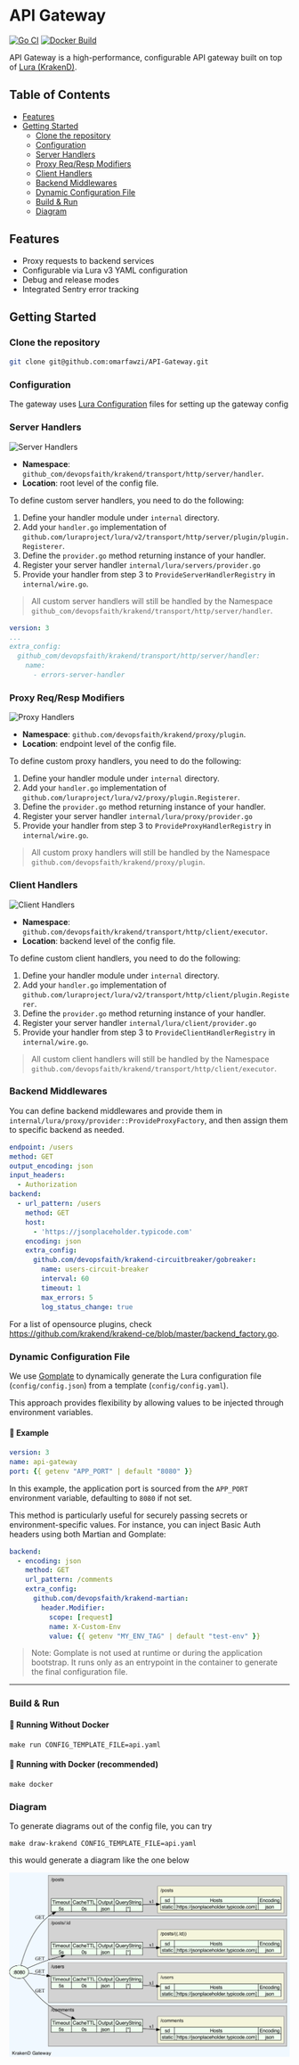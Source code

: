 # API Gateway

[![Go CI](https://github.com/omarfawzi/API-Gateway/actions/workflows/ci.yml/badge.svg)](https://github.com/omarfawzi/API-Gateway/actions/workflows/ci.yml)
[![Docker Build](https://github.com/omarfawzi/API-Gateway/actions/workflows/docker.yml/badge.svg)](https://github.com/omarfawzi/API-Gateway/actions/workflows/docker.yml)

API Gateway is a high-performance, configurable API gateway built on top of [Lura (KrakenD)](https://github.com/luraproject/lura).

## Table of Contents

- [Features](#features)
- [Getting Started](#getting-started)
    - [Clone the repository](#clone-the-repository)
    - [Configuration](#configuration)
    - [Server Handlers](#server-handlers)
    - [Proxy Req/Resp Modifiers](#proxy-reqresp-modifiers)
    - [Client Handlers](#client-handlers)
    - [Backend Middlewares](#backend-middlewares)
    - [Dynamic Configuration File](#dynamic-configuration-file)
    - [Build & Run](#build--run)
    - [Diagram](#diagram)

## Features

- Proxy requests to backend services
- Configurable via Lura v3 YAML configuration
- Debug and release modes
- Integrated Sentry error tracking

## Getting Started

### Clone the repository

```bash
git clone git@github.com:omarfawzi/API-Gateway.git
```

### Configuration
The gateway uses [Lura Configuration](https://www.krakend.io/docs/configuration/structure/) files for setting up the gateway config

### Server Handlers

![Server Handlers](https://www.krakend.io/images/documentation/diagrams/plugin-type-server.mmd.svg)

- **Namespace**: `github_com/devopsfaith/krakend/transport/http/server/handler`.
- **Location**: root level of the config file.

To define custom server handlers, you need to do the following:

1. Define your handler module under `internal` directory.
2. Add your `handler.go` implementation of `github.com/luraproject/lura/v2/transport/http/server/plugin/plugin.Registerer`.
3. Define the `provider.go` method returning instance of your handler.
4. Register your server handler `internal/lura/servers/provider.go`
5. Provide your handler from step 3 to `ProvideServerHandlerRegistry` in `internal/wire.go`.

> All custom server handlers will still be handled by the Namespace `github_com/devopsfaith/krakend/transport/http/server/handler`.

```yaml
version: 3
...
extra_config:
  github_com/devopsfaith/krakend/transport/http/server/handler:
    name:
      - errors-server-handler
```

### Proxy Req/Resp Modifiers

![Proxy Handlers](https://www.krakend.io/images/documentation/diagrams/plugin-type-req-resp.mmd.svg)

- **Namespace**: `github.com/devopsfaith/krakend/proxy/plugin`.
- **Location**: endpoint level of the config file.

To define custom proxy handlers, you need to do the following:

1. Define your handler module under `internal` directory.
2. Add your `handler.go` implementation of `github.com/luraproject/lura/v2/proxy/plugin.Registerer`.
3. Define the `provider.go` method returning instance of your handler.
4. Register your server handler `internal/lura/proxy/provider.go`
5. Provide your handler from step 3 to `ProvideProxyHandlerRegistry` in `internal/wire.go`.

> All custom proxy handlers will still be handled by the Namespace `github.com/devopsfaith/krakend/proxy/plugin`.

### Client Handlers

![Client Handlers](https://www.krakend.io/images/documentation/diagrams/plugin-type-client.mmd.svg)

- **Namespace**: `github.com/devopsfaith/krakend/transport/http/client/executor`.
- **Location**: backend level of the config file.

To define custom client handlers, you need to do the following:

1. Define your handler module under `internal` directory.
2. Add your `handler.go` implementation of `github.com/luraproject/lura/v2/transport/http/client/plugin.Registerer`.
3. Define the `provider.go` method returning instance of your handler.
4. Register your server handler `internal/lura/client/provider.go`
5. Provide your handler from step 3 to `ProvideClientHandlerRegistry` in `internal/wire.go`.

> All custom client handlers will still be handled by the Namespace `github.com/devopsfaith/krakend/transport/http/client/executor`.

### Backend Middlewares

You can define backend middlewares and provide them in `internal/lura/proxy/provider::ProvideProxyFactory`, and then assign them to specific backend as needed.

```yaml
endpoint: /users
method: GET
output_encoding: json
input_headers:
  - Authorization
backend:
  - url_pattern: /users
    method: GET
    host:
      - 'https://jsonplaceholder.typicode.com'
    encoding: json
    extra_config:
      github.com/devopsfaith/krakend-circuitbreaker/gobreaker:
        name: users-circuit-breaker
        interval: 60
        timeout: 1
        max_errors: 5
        log_status_change: true
```

For a list of opensource plugins, check https://github.com/krakend/krakend-ce/blob/master/backend_factory.go.

### Dynamic Configuration File
We use [Gomplate](https://github.com/hairyhenderson/gomplate) to dynamically generate the Lura configuration file (`config/config.json`) from a template (`config/config.yaml`). 

This approach provides flexibility by allowing values to be injected through environment variables.

#### 📄 Example

```yaml
version: 3
name: api-gateway
port: {{ getenv "APP_PORT" | default "8080" }}
```

In this example, the application port is sourced from the `APP_PORT` environment variable, defaulting to `8080` if not set.

This method is particularly useful for securely passing secrets or environment-specific values. For instance, you can inject Basic Auth headers using both Martian and Gomplate:

```yaml
backend:
  - encoding: json
    method: GET
    url_pattern: /comments
    extra_config:
      github.com/devopsfaith/krakend-martian:
        header.Modifier:
          scope: [request]
          name: X-Custom-Env
          value: {{ getenv "MY_ENV_TAG" | default "test-env" }}
```

> Note: Gomplate is not used at runtime or during the application bootstrap. It runs only as an entrypoint in the container to generate the final configuration file.

---
### Build & Run

#### 🔧 Running Without Docker 

```shell
make run CONFIG_TEMPLATE_FILE=api.yaml
```

#### 🐳 Running with Docker (recommended)

```shell
make docker
```

### Diagram

To generate diagrams out of the config file, you can try 

```shell
make draw-krakend CONFIG_TEMPLATE_FILE=api.yaml
``` 

this would generate a diagram like the one below

![API Gateway Configuration](docs/api-gateway.png)
